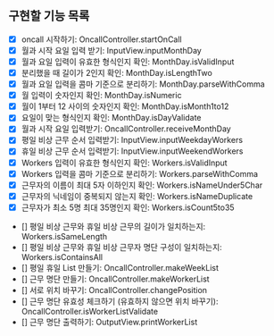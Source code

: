 ## 구현할 기능 목록

- [X] oncall 시작하기: OncallController.startOnCall
- [X] 월과 시작 요일 입력 받기: InputView.inputMonthDay
- [X] 월과 요일 입력이 유효한 형식인지 확인: MonthDay.isValidInput
- [X] 분리했을 때 길이가 2인지 확인: MonthDay.isLengthTwo
- [X] 월과 요일 입력을 콤마 기준으로 분리하기: MonthDay.parseWithComma
- [X] 월 입력이 숫자인지 확인: MonthDay.isNumeric
- [X] 월이 1부터 12 사이의 숫자인지 확인: MonthDay.isMonth1to12
- [X] 요일이 맞는 형식인지 확인: MonthDay.isDayValidate
- [X] 월과 시작 요일 입력받기: OncallController.receiveMonthDay
- [X] 평일 비상 근무 순서 입력받기: InputView.inputWeekdayWorkers
- [X] 휴일 비상 근무 순서 입력받기: InputView.inputWeekendWorkers
- [X] Workers 입력이 유효한 형식인지 확인: Workers.isValidInput
- [X] Workers 입력을 콤마 기준으로 분리하기: Workers.parseWithComma
- [X] 근무자의 이름이 최대 5자 이하인지 확인: Workers.isNameUnder5Char
- [X] 근무자의 닉네임이 중복되지 않는지 확인: Workers.isNameDuplicate
- [X] 근무자가 최소 5명 최대 35명인지 확인: Workers.isCount5to35
- [] 평일 비상 근무와 휴일 비상 근무의 길이가 일치하는지: Workers.isSameLength
- [] 평일 비상 근무와 휴일 비상 근무자 명단 구성이 일치하는지: Workers.isContainsAll
- [] 평일 휴일 List 만들기: OncallController.makeWeekList
- [] 근무 명단 만들기: OncallController.makeWorkerList
- [] 서로 위치 바꾸기: OncallController.changePosition
- [] 근무 명단 유효성 체크하기 (유효하지 않으면 위치 바꾸기): OncallController.isWorkerListValidate
- [] 근무 명단 출력하기: OutputView.printWorkerList